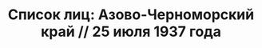 ---
title: 'Список лиц: Азово-Черноморский край // 25 июля 1937 года'
description: РГАСПИ, ф.17, оп.171, дело 410, лист 99
images:
- /disk/pictures/v02/17-171-410-099.jpg
- /disk/pictures/v02/17-171-410-100.jpg
- /disk/pictures/v02/17-171-410-101.jpg
- /disk/pictures/v02/17-171-410-102.jpg
- /disk/pictures/v02/17-171-410-103.jpg
- /disk/pictures/v02/17-171-410-104.jpg
---